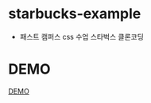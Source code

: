 # starbucks-example
- 패스트 캠퍼스 css 수업 스타벅스 클론코딩

# DEMO
<a href="https://ornate-empanada-096aff.netlify.app" target="_blank">DEMO</a>
